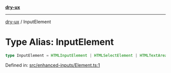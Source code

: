 [**dry-ux**](../README.md)

***

[dry-ux](../README.md) / InputElement

# Type Alias: InputElement

```ts
type InputElement = HTMLInputElement | HTMLSelectElement | HTMLTextAreaElement;
```

Defined in: [src/enhanced-inputs/Element.ts:1](https://github.com/navedr/dry-ux/blob/357842b7190c45081ec89f2dfed62dd2067eff7b/src/enhanced-inputs/Element.ts#L1)
